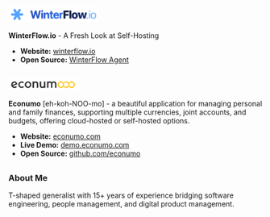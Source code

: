 [<img src="assets/winterflow.png" alt="WinterFlow logo" height="32"/>](https://winterflow.io)

**WinterFlow.io** - A Fresh Look at Self-Hosting

- **Website:** [winterflow.io](https://winterflow.io)
- **Open Source:** [WinterFlow Agent](https://github.com/flowmitry/winterflow-agent)

## 
[<img src="assets/econumo.png" alt="Econumo logo" height="24"/>](https://econumo.com)

**Econumo** [eh-koh-NOO-mo] - a beautiful application for managing personal and family finances, supporting multiple currencies, joint accounts, and budgets, offering cloud-hosted or self-hosted options.

- **Website:** [econumo.com](https://econumo.com)
- **Live Demo:** [demo.econumo.com](https://demo.econumo.com)
- **Open Source:** [github.com/econumo](https://github.com/econumo)

##
### About Me

T-shaped generalist with 15+ years of experience bridging software engineering, people management, and digital product management.
